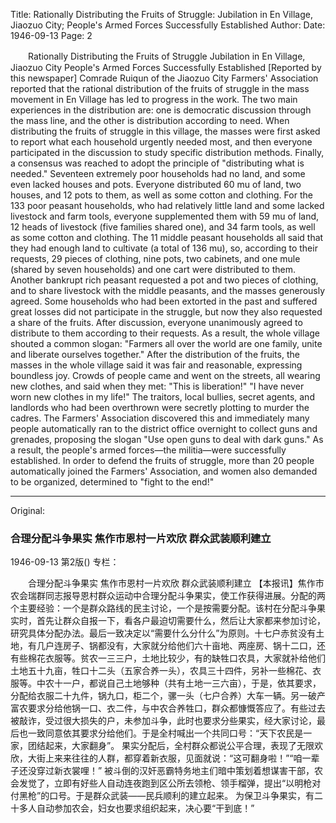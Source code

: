 Title: Rationally Distributing the Fruits of Struggle: Jubilation in En Village, Jiaozuo City; People's Armed Forces Successfully Established
Author:
Date: 1946-09-13
Page: 2

　　Rationally Distributing the Fruits of Struggle
    Jubilation in En Village, Jiaozuo City
    People's Armed Forces Successfully Established
    [Reported by this newspaper] Comrade Ruiqun of the Jiaozuo City Farmers' Association reported that the rational distribution of the fruits of struggle in the mass movement in En Village has led to progress in the work. The two main experiences in the distribution are: one is democratic discussion through the mass line, and the other is distribution according to need. When distributing the fruits of struggle in this village, the masses were first asked to report what each household urgently needed most, and then everyone participated in the discussion to study specific distribution methods. Finally, a consensus was reached to adopt the principle of "distributing what is needed." Seventeen extremely poor households had no land, and some even lacked houses and pots. Everyone distributed 60 mu of land, two houses, and 12 pots to them, as well as some cotton and clothing. For the 133 poor peasant households, who had relatively little land and some lacked livestock and farm tools, everyone supplemented them with 59 mu of land, 12 heads of livestock (five families shared one), and 34 farm tools, as well as some cotton and clothing. The 11 middle peasant households all said that they had enough land to cultivate (a total of 136 mu), so, according to their requests, 29 pieces of clothing, nine pots, two cabinets, and one mule (shared by seven households) and one cart were distributed to them. Another bankrupt rich peasant requested a pot and two pieces of clothing, and to share livestock with the middle peasants, and the masses generously agreed. Some households who had been extorted in the past and suffered great losses did not participate in the struggle, but now they also requested a share of the fruits. After discussion, everyone unanimously agreed to distribute to them according to their requests. As a result, the whole village shouted a common slogan: "Farmers all over the world are one family, unite and liberate ourselves together."
    After the distribution of the fruits, the masses in the whole village said it was fair and reasonable, expressing boundless joy. Crowds of people came and went on the streets, all wearing new clothes, and said when they met: "This is liberation!" "I have never worn new clothes in my life!"
    The traitors, local bullies, secret agents, and landlords who had been overthrown were secretly plotting to murder the cadres. The Farmers' Association discovered this and immediately many people automatically ran to the district office overnight to collect guns and grenades, proposing the slogan "Use open guns to deal with dark guns." As a result, the people's armed forces—the militia—were successfully established.
    In order to defend the fruits of struggle, more than 20 people automatically joined the Farmers' Association, and women also demanded to be organized, determined to "fight to the end!"



<hr /> 

Original: 


### 合理分配斗争果实  焦作市恩村一片欢欣  群众武装顺利建立

1946-09-13
第2版()
专栏：

　　合理分配斗争果实
    焦作市恩村一片欢欣
    群众武装顺利建立
    【本报讯】焦作市农会瑞群同志报导恩村群众运动中合理分配斗争果实，使工作获得进展。分配的两个主要经验：一个是群众路线的民主讨论，一个是按需要分配。该村在分配斗争果实时，首先让群众自报一下，看各户最迫切需要什么，然后让大家都来参加讨论，研究具体分配办法。最后一致决定以“需要什么分什么”为原则。十七户赤贫没有土地，有几户连房子、锅都没有，大家就分给他们六十亩地、两座房、锅十二口，还有些棉花衣服等。贫农一三三户，土地比较少，有的缺牲口农具，大家就补给他们土地五十九亩，牲口十二头（五家合养一头），农具三十四件，另补一些棉花、衣服等。中农十一户，都说自己土地够种（共有土地一三六亩），于是，依其要求，分配给衣服二十九件，锅九口，柜二个，骡一头（七户合养）大车一辆。另一破产富农要求分给他锅一口、衣二件，与中农合养牲口，群众都慷慨答应了。有些过去被敲诈，受过很大损失的户，未参加斗争，此时也要求分些果实，经大家讨论，最后也一致同意依其要求分给他们。于是全村喊出一个共同口号：“天下农民是一家，团结起来，大家翻身”。
    果实分配后，全村群众都说公平合理，表现了无限欢欣，大街上来来往往的人群，都穿着新衣服，见面就说：“这可翻身啦！”“咱一辈子还没穿过新衣裳哩！”
    被斗倒的汉奸恶霸特务地主们暗中策划着想谋害干部，农会发觉了，立即有好些人自动连夜跑到区公所去领枪、领手榴弹，提出“以明枪对付黑枪”的口号。于是群众武装——民兵顺利的建立起来。
    为保卫斗争果实，有二十多人自动参加农会，妇女也要求组织起来，决心要“干到底！”
